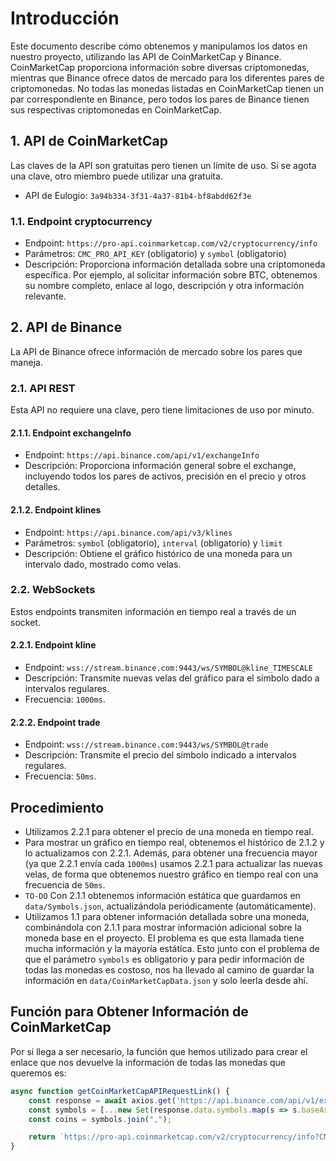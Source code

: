 # Introducción

Este documento describe cómo obtenemos y manipulamos los datos en nuestro proyecto, utilizando las API de CoinMarketCap y Binance. CoinMarketCap proporciona información sobre diversas criptomonedas, mientras que Binance ofrece datos de mercado para los diferentes pares de criptomonedas. No todas las monedas listadas en CoinMarketCap tienen un par correspondiente en Binance, pero todos los pares de Binance tienen sus respectivas criptomonedas en CoinMarketCap.

## 1. API de CoinMarketCap

Las claves de la API son gratuitas pero tienen un límite de uso. Si se agota una clave, otro miembro puede utilizar una gratuita.

- API de Eulogio: `3a94b334-3f31-4a37-81b4-bf8abdd62f3e`

### 1.1. Endpoint cryptocurrency

- Endpoint: `https://pro-api.coinmarketcap.com/v2/cryptocurrency/info`
- Parámetros: `CMC_PRO_API_KEY` (obligatorio) y `symbol` (obligatorio)
- Descripción: Proporciona información detallada sobre una criptomoneda específica. Por ejemplo, al solicitar información sobre BTC, obtenemos su nombre completo, enlace al logo, descripción y otra información relevante.

## 2. API de Binance

La API de Binance ofrece información de mercado sobre los pares que maneja.

### 2.1. API REST

Esta API no requiere una clave, pero tiene limitaciones de uso por minuto.

#### 2.1.1. Endpoint exchangeInfo

- Endpoint: `https://api.binance.com/api/v1/exchangeInfo`
- Descripción: Proporciona información general sobre el exchange, incluyendo todos los pares de activos, precisión en el precio y otros detalles.

#### 2.1.2. Endpoint klines

- Endpoint: `https://api.binance.com/api/v3/klines`
- Parámetros: `symbol` (obligatorio), `interval` (obligatorio) y `limit`
- Descripción: Obtiene el gráfico histórico de una moneda para un intervalo dado, mostrado como velas.

### 2.2. WebSockets

Estos endpoints transmiten información en tiempo real a través de un socket.

#### 2.2.1. Endpoint kline

- Endpoint: `wss://stream.binance.com:9443/ws/SYMBOL@kline_TIMESCALE`
- Descripción: Transmite nuevas velas del gráfico para el símbolo dado a intervalos regulares.
- Frecuencia: `1000ms`.

#### 2.2.2. Endpoint trade

- Endpoint: `wss://stream.binance.com:9443/ws/SYMBOL@trade`
- Descripción: Transmite el precio del símbolo indicado a intervalos regulares.
- Frecuencia: `50ms`.

## Procedimiento

- Utilizamos 2.2.1 para obtener el precio de una moneda en tiempo real.
- Para mostrar un gráfico en tiempo real, obtenemos el histórico de 2.1.2 y lo actualizamos con 2.2.1. Además, para obtener una frecuencia mayor (ya que 2.2.1 envía cada `1000ms`) usamos 2.2.1 para actualizar las nuevas velas, de forma que obtenemos nuestro gráfico en tiempo real con una frecuencia de `50ms`.
- `TO-DO` Con 2.1.1 obtenemos información estática que guardamos en `data/Symbols.json`, actualizándola periódicamente (automáticamente).
- Utilizamos 1.1 para obtener información detallada sobre una moneda, combinándola con 2.1.1 para mostrar información adicional sobre la moneda base en el proyecto. El problema es que esta llamada tiene mucha información y la mayoría estática. Esto junto con el problema de que el parámetro `symbols` es obligatorio y para pedir información de todas las monedas es costoso, nos ha llevado al camino de guardar la información en `data/CoinMarketCapData.json` y solo leerla desde ahí. 

## Función para Obtener Información de CoinMarketCap

Por si llega a ser necesario, la función que hemos utilizado para crear el enlace que nos devuelve la información de todas las monedas que queremos es:

```javascript
async function getCoinMarketCapAPIRequestLink() {
    const response = await axios.get('https://api.binance.com/api/v1/exchangeInfo');
    const symbols = [...new Set(response.data.symbols.map(s => s.baseAsset))];
    const coins = symbols.join(",");

    return `https://pro-api.coinmarketcap.com/v2/cryptocurrency/info?CMC_PRO_API_KEY=3a94b334-3f31-4a37-81b4-bf8abdd62f3e&skip_invalid=true&symbol=${coins}`;
}
